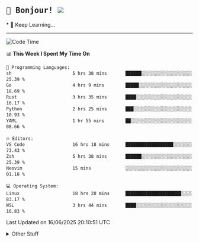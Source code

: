 
<h2>
    <samp>🎉 Bonjour!  <img src="https://media.giphy.com/media/mGcNjsfWAjY5AEZNw6/giphy.gif" width="50"></samp>
</h2>
* 🧐 Keep Learning...
<hr>

<!--START_SECTION:waka-->
![Code Time](http://img.shields.io/badge/Code%20Time-3%2C893%20hrs%2054%20mins-blue)

📊 **This Week I Spent My Time On** 

```text
💬 Programming Languages: 
sh                       5 hrs 38 mins       ██████░░░░░░░░░░░░░░░░░░░   25.39 % 
Go                       4 hrs 9 mins        █████░░░░░░░░░░░░░░░░░░░░   18.69 % 
Rust                     3 hrs 35 mins       ████░░░░░░░░░░░░░░░░░░░░░   16.17 % 
Python                   2 hrs 25 mins       ███░░░░░░░░░░░░░░░░░░░░░░   10.93 % 
YAML                     1 hr 55 mins        ██░░░░░░░░░░░░░░░░░░░░░░░   08.66 % 

🔥 Editors: 
VS Code                  16 hrs 18 mins      ██████████████████░░░░░░░   73.43 % 
Zsh                      5 hrs 38 mins       ██████░░░░░░░░░░░░░░░░░░░   25.39 % 
Neovim                   15 mins             ░░░░░░░░░░░░░░░░░░░░░░░░░   01.18 % 

💻 Operating System: 
Linux                    18 hrs 28 mins      █████████████████████░░░░   83.17 % 
WSL                      3 hrs 44 mins       ████░░░░░░░░░░░░░░░░░░░░░   16.83 % 
```


 Last Updated on 16/06/2025 20:10:51 UTC
<!--END_SECTION:waka-->

<details >
    <summary>Other Stuff</summary>
<p align="center">
    <img src="https://api.githubtrends.io/user/svg/XmchxUp/langs?time_range=one_year&include_private=True&theme=classic" />
    <img src="https://api.githubtrends.io/user/svg/XmchxUp/repos?time_range=one_year&include_private=True&theme=classic" />
</p>

<table align="center">
  <tr>
    <td width="50%">
     <img width="100%" src="./github-metrics.svg">
    </td>
    <td width="50%">
     <img width="100%" src="./github-metrics/achievements.compact.svg" />
     <img width="100%" src="./github-metrics/wakatime.svg" />
     <img width="100%" src="./github-metrics/stars.svg" />
     <img width="100%" src="https://github-profile-trophy.vercel.app/?username=xmchxup" />
     <img height="110rem" src="https://github-readme-stats.vercel.app/api?username=xmchxup&hide_border=true&show_icons=true&include_all_commits=true&bg_color=0,EC6C6C,FFD479,FFFC79,73FA79&theme=graywhite&locale=en" />
     <img height="110rem" src="https://github-readme-stats.vercel.app/api/top-langs/?username=xmchxup&hide=css,scss,html&langs_count=8&hide_border=true&layout=compact&bg_color=0,73FA79,73FDFF,D783FF&theme=graywhite&locale=en" />
     <img width="100%" src="https://github-readme-streak-stats.herokuapp.com/?user=XmchxUp" />
    </td>
  </tr>
</table>

<!-- GitHub Activity Graph -->
<!--
<table align="center">
  <tr>
    <td colspan="2">
      <img width="100%" src="https://github-readme-activity-graph.vercel.app/graph?username=xmchxup&area=true&hide_border=true&theme=redical" />
    </td>
  </tr>
</table>

</details>
-->

<hr>


<p align="center">
    <i>You can learn anything!</i>
    <p align="center">
        <img src="https://visitor-badge.laobi.icu/badge?page_id=xmchxup" alt="visitor badge"/>       
    </p>
</p>

<!--
<picture>
  <source media="(prefers-color-scheme: dark)" srcset="https://raw.githubusercontent.com/XmchxUp/XmchxUp/output/github-snake-dark.svg" />
  <source media="(prefers-color-scheme: light)" srcset="https://raw.githubusercontent.com/XmchxUp/XmchxUp/output/github-snake.svg" />
  <img alt="github-snake" src="https://raw.githubusercontent.com/XmchxUp/XmchxUp/output/github-snake.svg" />
</picture>
-->
